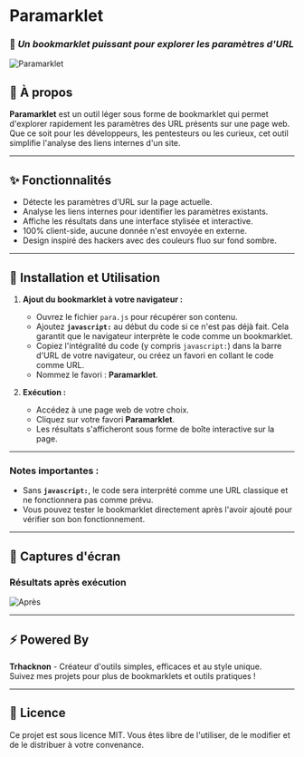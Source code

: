 # **Paramarklet**  
### 📌 *Un bookmarklet puissant pour explorer les paramètres d'URL*

![Paramarklet](https://j.top4top.io/p_3263hrij91.jpg)

## 🚀 **À propos**  
**Paramarklet** est un outil léger sous forme de bookmarklet qui permet d'explorer rapidement les paramètres des URL présents sur une page web. Que ce soit pour les développeurs, les pentesteurs ou les curieux, cet outil simplifie l'analyse des liens internes d'un site.

---

## ✨ **Fonctionnalités**
- Détecte les paramètres d'URL sur la page actuelle.
- Analyse les liens internes pour identifier les paramètres existants.
- Affiche les résultats dans une interface stylisée et interactive.
- 100% client-side, aucune donnée n'est envoyée en externe.
- Design inspiré des hackers avec des couleurs fluo sur fond sombre.  

---

## 📖 **Installation et Utilisation**

1. **Ajout du bookmarklet à votre navigateur :**  
   - Ouvrez le fichier `para.js` pour récupérer son contenu.  
   - Ajoutez **`javascript:`** au début du code si ce n'est pas déjà fait. Cela garantit que le navigateur interprète le code comme un bookmarklet.  
   - Copiez l'intégralité du code (y compris `javascript:`) dans la barre d'URL de votre navigateur, ou créez un favori en collant le code comme URL.  
   - Nommez le favori : **Paramarklet**.

2. **Exécution :**  
   - Accédez à une page web de votre choix.  
   - Cliquez sur votre favori **Paramarklet**.  
   - Les résultats s'afficheront sous forme de boîte interactive sur la page.

---

### Notes importantes :
- Sans **`javascript:`**, le code sera interprété comme une URL classique et ne fonctionnera pas comme prévu.
- Vous pouvez tester le bookmarklet directement après l'avoir ajouté pour vérifier son bon fonctionnement.

---

## 🎨 **Captures d'écran**


### **Résultats après exécution**  
![Après](https://j.top4top.io/p_3263hrij91.jpg)


---

## ⚡ **Powered By**
**Trhacknon** - Créateur d'outils simples, efficaces et au style unique.  
Suivez mes projets pour plus de bookmarklets et outils pratiques !

---

## 📜 **Licence**
Ce projet est sous licence MIT. Vous êtes libre de l'utiliser, de le modifier et de le distribuer à votre convenance.

